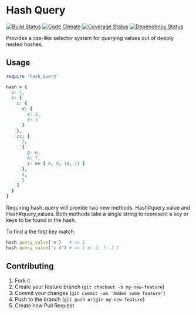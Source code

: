 # Hash Query

[![Build Status](https://travis-ci.org/[mje113]/[hash-query].png)](https://travis-ci.org/[mje113]/[hash-query])
[![Code Climate](https://codeclimate.com/github/mje113/hash-query.png)](https://codeclimate.com/github/mje113/hash-query)
[![Coverage Status](https://coveralls.io/repos/mje113/hash-query/badge.png)](https://coveralls.io/r/mje113/hash-query)
[![Dependency Status](https://gemnasium.com/mje113/hash-query.png)](https://gemnasium.com/mje113/hash-query)

Provides a css-like selector system for querying values out of deeply nested hashes.

## Usage

```ruby
require 'hash_query'

hash = { 
  a: 1, 
  b: { 
    c: {
      d: { 
        e: 2, 
        f: 3 
      }
    },
    cc: [
      3,
      {
        g: 6,
        h: 7,
        i: => [ 8, 9, 10, 11 ]
      },
      4,
      5
    ]
  }
}
```

Requiring hash_query will provide two new methods, Hash#query_value and Hash#query_values.  Both methods take a single string to represent a key or keys to be found in the hash.

To find a the first key match:
```ruby
hash.query_value('e')   # => 2
hash.query_value('c d') # => { e: 2, f: 3 }
```


## Contributing

1. Fork it
2. Create your feature branch (`git checkout -b my-new-feature`)
3. Commit your changes (`git commit -am 'Added some feature'`)
4. Push to the branch (`git push origin my-new-feature`)
5. Create new Pull Request
